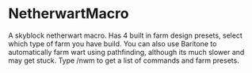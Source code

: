 # NetherwartMacro
A skyblock netherwart macro. Has 4 built in farm design presets, select which type of farm you have build. You can also use Baritone to automatically farm wart using pathfinding, although its much slower and may get stuck. Type /nwm to get a list of commands and farm presets.
